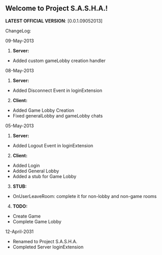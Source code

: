 ## Welcome to Project S.A.S.H.A.!
**LATEST OFFICIAL VERSION**:  [0.0.1.09052013] 

ChangeLog:

09-May-2013

1. **Server:**
  * Added custom gameLobby creation handler  

08-May-2013

1. **Server:**
  * Added Disconnect Event in loginExtension
2. **Client:**
  * Added Game Lobby Creation
  * Fixed generalLobby and gameLobby chats
  
05-May-2013

1. **Server:**
  * Added Logout Event in loginExtension
2. **Client:**
  * Added Login
  * Added General Lobby
  * Added a stub for Game Lobby
3. **STUB:**
  * OnUserLeaveRoom: complete it for non-lobby and non-game rooms
4. **TODO:**
  * Create Game
  * Complete Game Lobby

12-April-2031
* Renamed to Project S.A.S.H.A.
* Completed Server loginExtension
